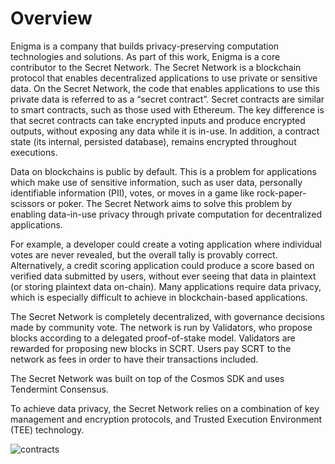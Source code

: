 # Overview

Enigma is a company that builds privacy-preserving computation technologies and solutions. As part of this work, Enigma is a core contributor to the Secret Network. The Secret Network is a blockchain protocol that enables decentralized applications to use private or sensitive data. On the Secret Network, the code that enables applications to use this private data is referred to as a “secret contract”. Secret contracts are similar to smart contracts, such as those used with Ethereum. The key difference is that secret contracts can take encrypted inputs and produce encrypted outputs, without exposing any data while it is in-use. In addition, a contract state (its internal, persisted database), remains encrypted throughout executions.

Data on blockchains is public by default. This is a problem for applications which make use of sensitive information, such as user data, personally identifiable information (PII), votes, or moves in a game like rock-paper-scissors or poker. The Secret Network aims to solve this problem by enabling data-in-use privacy through private computation for decentralized applications.

For example, a developer could create a voting application where individual votes are never revealed, but the overall tally is provably correct. Alternatively, a credit scoring application could produce a score based on verified data submitted by users, without ever seeing that data in plaintext (or storing plaintext data on-chain). Many applications require data privacy, which is especially difficult to achieve in blockchain-based applications.

The Secret Network is completely decentralized, with governance decisions made by community vote. The network is run by Validators, who propose blocks according to a delegated proof-of-stake model. Validators are rewarded for proposing new blocks in SCRT. Users pay SCRT to the network as fees in order to have their transactions included.

The Secret Network was built on top of the Cosmos SDK and uses Tendermint Consensus. 

To achieve data privacy, the Secret Network relies on a combination of key management and encryption protocols, and Trusted Execution Environment (TEE) technology. 

![contracts](/diagrams/contracts.png)